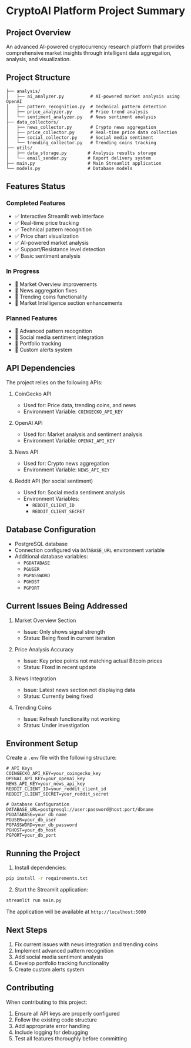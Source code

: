 # CryptoAI Platform Project Summary

## Project Overview
An advanced AI-powered cryptocurrency research platform that provides comprehensive market insights through intelligent data aggregation, analysis, and visualization.

## Project Structure
```
├── analysis/
│   ├── ai_analyzer.py          # AI-powered market analysis using OpenAI
│   ├── pattern_recognition.py  # Technical pattern detection
│   ├── price_analyzer.py       # Price trend analysis
│   └── sentiment_analyzer.py   # News sentiment analysis
├── data_collectors/
│   ├── news_collector.py       # Crypto news aggregation
│   ├── price_collector.py      # Real-time price data collection
│   ├── social_collector.py     # Social media sentiment
│   └── trending_collector.py   # Trending coins tracking
├── utils/
│   ├── data_storage.py        # Analysis results storage
│   └── email_sender.py        # Report delivery system
├── main.py                    # Main Streamlit application
└── models.py                  # Database models
```

## Features Status

### Completed Features
- ✅ Interactive Streamlit web interface
- ✅ Real-time price tracking
- ✅ Technical pattern recognition
- ✅ Price chart visualization
- ✅ AI-powered market analysis
- ✅ Support/Resistance level detection
- ✅ Basic sentiment analysis

### In Progress
- 🔄 Market Overview improvements
- 🔄 News aggregation fixes
- 🔄 Trending coins functionality
- 🔄 Market Intelligence section enhancements

### Planned Features
- 📝 Advanced pattern recognition
- 📝 Social media sentiment integration
- 📝 Portfolio tracking
- 📝 Custom alerts system

## API Dependencies
The project relies on the following APIs:

1. CoinGecko API
   - Used for: Price data, trending coins, and news
   - Environment Variable: `COINGECKO_API_KEY`

2. OpenAI API
   - Used for: Market analysis and sentiment analysis
   - Environment Variable: `OPENAI_API_KEY`

3. News API
   - Used for: Crypto news aggregation
   - Environment Variable: `NEWS_API_KEY`

4. Reddit API (for social sentiment)
   - Used for: Social media sentiment analysis
   - Environment Variables:
     - `REDDIT_CLIENT_ID`
     - `REDDIT_CLIENT_SECRET`

## Database Configuration
- PostgreSQL database
- Connection configured via `DATABASE_URL` environment variable
- Additional database variables:
  - `PGDATABASE`
  - `PGUSER`
  - `PGPASSWORD`
  - `PGHOST`
  - `PGPORT`

## Current Issues Being Addressed
1. Market Overview Section
   - Issue: Only shows signal strength
   - Status: Being fixed in current iteration

2. Price Analysis Accuracy
   - Issue: Key price points not matching actual Bitcoin prices
   - Status: Fixed in recent update

3. News Integration
   - Issue: Latest news section not displaying data
   - Status: Currently being fixed

4. Trending Coins
   - Issue: Refresh functionality not working
   - Status: Under investigation

## Environment Setup
Create a `.env` file with the following structure:
```
# API Keys
COINGECKO_API_KEY=your_coingecko_key
OPENAI_API_KEY=your_openai_key
NEWS_API_KEY=your_news_api_key
REDDIT_CLIENT_ID=your_reddit_client_id
REDDIT_CLIENT_SECRET=your_reddit_secret

# Database Configuration
DATABASE_URL=postgresql://user:password@host:port/dbname
PGDATABASE=your_db_name
PGUSER=your_db_user
PGPASSWORD=your_db_password
PGHOST=your_db_host
PGPORT=your_db_port
```

## Running the Project
1. Install dependencies:
```bash
pip install -r requirements.txt
```

2. Start the Streamlit application:
```bash
streamlit run main.py
```

The application will be available at `http://localhost:5000`

## Next Steps
1. Fix current issues with news integration and trending coins
2. Implement advanced pattern recognition
3. Add social media sentiment analysis
4. Develop portfolio tracking functionality
5. Create custom alerts system

## Contributing
When contributing to this project:
1. Ensure all API keys are properly configured
2. Follow the existing code structure
3. Add appropriate error handling
4. Include logging for debugging
5. Test all features thoroughly before committing
